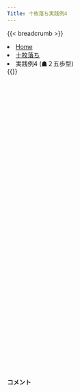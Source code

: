 ```yaml
---
Title: 十枚落ち実践例4
---
```

{{< breadcrumb >}}
  <li class="breadcrumb-item"><a href="/shogi-beginners/">Home</a></li>
  <li class="breadcrumb-item"><a href="/shogi-beginners/10mai/">十枚落ち</a></li>
  <li class="breadcrumb-item active" aria-current="page">実践例4 (☗２五歩型)</li>
{{</ breadcrumb >}}
<div class="row pt-3">
  <div class="col-lg-1"></div>
  <div class="col-sm" tabindex="-1">
    <script id="example-kif" type="text/plain">
手合割：十枚落ち
下手：下手
上手：上手
手数----指手---------消費時間--
*☗<ruby>２五歩型<rt>にーごーふがた</rt></ruby>の<ruby>勝<rt>か</rt></ruby>ち<ruby>方<rt>かた</rt></ruby>をおぼえましょう。
*<div class="text-center"><img class="img-fluid pt-3 w-50" src="/shogi-beginners/img/cat6.webp"></div>
   1 ５四歩(53)
   2 ７六歩(77)
   3 ４二玉(51)
   4 ２六歩(27)
*<ruby>飛車<rt>ひしゃ</rt></ruby><ruby>角<rt>かく</rt></ruby>どちらも<ruby>使<rt>つか</rt></ruby>って<ruby>攻<rt>せ</rt></ruby>めてみます。
   5 ７四歩(73)
   6 ２五歩(26)
   7 ３二玉(42)
   8 ２四歩(25)
*まずは<ruby>飛車<rt>ひしゃ</rt></ruby><ruby>先<rt>さき</rt></ruby>から<ruby>戦<rt>たたか</rt></ruby>いを<ruby>起<rt>お</rt></ruby>こします。
   9 同　歩(23)
  10 同　飛(28)
  11 ７五歩(74)
*<ruby>問題<rt>もんだい</rt></ruby>: <ruby>次<rt>つぎ</rt></ruby>の<ruby>手<rt>て</rt></ruby>を<ruby>考<rt>かんが</rt></ruby>えてみましょう。
*<div><img class="img-fluid" src="/shogi-beginners/img/cat2.webp"></div>
  12 ５四飛(24)
*<ruby>飛車<rt>ひしゃ</rt></ruby>を<ruby>成<rt>な</rt></ruby>れれば<ruby>優勢<rt>ゆうせい</rt></ruby>なので、<ruby>飛車<rt>ひしゃ</rt></ruby>を<ruby>移動<rt>いどう</rt></ruby>します。☗<ruby>同歩<rt>どうふ</rt></ruby>でもいいです。
  13 ４二玉(32)
  14 ７五歩(76)
  15 ９四歩(93)
  16 ５五角(88)
*ここまでくると<ruby>飛車<rt>ひしゃ</rt></ruby>はいつでも<ruby>成<rt>な</rt></ruby>れるので、<ruby>今度<rt>こんど</rt></ruby>は<ruby>角成<rt>かくな</rt></ruby>りを<ruby>急<rt>いそ</rt></ruby>ぎます。
  17 ９五歩(94)
  18 ７三角成(55)
  19 ５三歩打
  20 ２四飛(54)
  21 ４四歩(43)
  22 ２二飛成(24)
*<ruby>左右<rt>さゆう</rt></ruby>から<ruby>攻<rt>せ</rt></ruby>める<ruby>形<rt>かたち</rt></ruby>になれば<ruby>万全<rt>ばんぜん</rt></ruby>です。
  23 ４三玉(42)
  24 ６三馬(73)
  25 １四歩(13)
*<ruby>問題<rt>もんだい</rt></ruby>: <ruby>次<rt>つぎ</rt></ruby>の<ruby>手<rt>て</rt></ruby>を<ruby>考<rt>かんが</rt></ruby>えてみましょう。
*<div><img class="img-fluid" src="/shogi-beginners/img/cat2.webp"></div>
  26 ２四歩打
*<ruby>龍<rt>りゅう</rt></ruby>や<ruby>馬<rt>うま</rt></ruby>で<ruby>王手<rt>おうて</rt></ruby>すると<ruby>逆<rt>ぎゃく</rt></ruby>に<ruby>逃<rt>に</rt></ruby>げられてしまいます。じっと<ruby>攻<rt>せ</rt></ruby>め<ruby>駒<rt>こま</rt></ruby>を<ruby>増<rt>ふ</rt></ruby>やすのが<ruby>正解<rt>せいかい</rt></ruby>です。
  27 ３四玉(43)
  28 ２三歩成(24)
  29 ５四歩(53)
  30 同　馬(63)
  31 １五歩(14)
  32 ３三龍(22)
  33 ２五玉(34)
  34 ２四龍(33)
  35 投了
*<a href="/shogi-beginners/10mai/">
*<ruby>復習<rt>ふくしゅう</rt></ruby>しよう！
*<div class="text-center"><img class="img-fluid pt-3 w-50" src="/shogi-beginners/img/cat0.webp"></div></a>
まで34手で下手の勝ち
    </script>
    <svg id="example" class="board" xmlns="http://www.w3.org/2000/svg" viewBox="0,0,400,540"></svg>
  </div>
  <div class="col-sm">
    <h4 class="pt-3">コメント</h4>
    <div id="comment"></div>
  </div>
  <div class="col-lg-1"></div>
</div>
